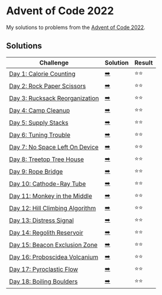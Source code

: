 # Advent of Code 2022

My solutions to problems from the [Advent of Code 2022](https://adventofcode.com/2022/).

## Solutions

| Challenge | Solution | Result |
| --------- | -------- | ------ |
| [Day 1: Calorie Counting](https://adventofcode.com/2022/day/1) | [:arrow_right:](2022/day1.swift) | :star::star: |
| [Day 2: Rock Paper Scissors](https://adventofcode.com/2022/day/2) | [:arrow_right:](2022/day2.swift) | :star::star: |
| [Day 3: Rucksack Reorganization](https://adventofcode.com/2022/day/3) | [:arrow_right:](2022/day3.swift) | :star::star: |
| [Day 4: Camp Cleanup](https://adventofcode.com/2022/day/4) | [:arrow_right:](2022/day4.swift) | :star::star: |
| [Day 5: Supply Stacks](https://adventofcode.com/2022/day/5) | [:arrow_right:](2022/day5.swift) | :star::star: |
| [Day 6: Tuning Trouble](https://adventofcode.com/2022/day/6) | [:arrow_right:](2022/day6.swift) | :star::star: |
| [Day 7: No Space Left On Device](https://adventofcode.com/2022/day/7) | [:arrow_right:](2022/day7.swift) | :star::star: |
| [Day 8: Treetop Tree House](https://adventofcode.com/2022/day/8) | [:arrow_right:](2022/day8.swift) | :star::star: |
| [Day 9: Rope Bridge](https://adventofcode.com/2022/day/9) | [:arrow_right:](2022/day9.swift) | :star::star: |
| [Day 10: Cathode-Ray Tube](https://adventofcode.com/2022/day/10) | [:arrow_right:](2022/day10.swift) | :star::star: |
| [Day 11: Monkey in the Middle](https://adventofcode.com/2022/day/11) | [:arrow_right:](2022/day11.swift) | :star::star: |
| [Day 12: Hill Climbing Algorithm](https://adventofcode.com/2022/day/12) | [:arrow_right:](2022/day12.swift) | :star::star: |
| [Day 13: Distress Signal](https://adventofcode.com/2022/day/13) | [:arrow_right:](2022/day13.swift) | :star::star: |
| [Day 14: Regolith Reservoir](https://adventofcode.com/2022/day/14) | [:arrow_right:](2022/day14.swift) | :star::star: |
| [Day 15: Beacon Exclusion Zone](https://adventofcode.com/2022/day/15) | [:arrow_right:](2022/day15.swift) | :star::star: |
| [Day 16: Proboscidea Volcanium](https://adventofcode.com/2022/day/16) | [:arrow_right:](2022/day16.swift) | :star::star: |
| [Day 17: Pyroclastic Flow](https://adventofcode.com/2022/day/17) | [:arrow_right:](2022/day17.swift) | :star::star: |
| [Day 18: Boiling Boulders](https://adventofcode.com/2022/day/18) | [:arrow_right:](2022/day18.swift) | :star::star: |
